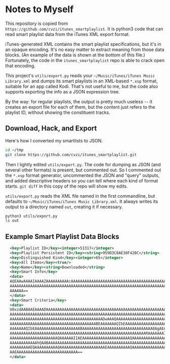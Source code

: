 Notes to Myself
========================================================================

This repository is copied from `https://github.com/cvzi/itunes_smartplaylist`.
It is python3 code that can read smart playlist data from the iTunes XML export
format.

iTunes-generated XML contains the smart playlist specifications, but it's in an
opaque encoding. It's no easy matter to extract meaning from those data blocks.
(An example of the data is shown at the bottom of this file.) Fortunately, the
code in the `itunes_smartplaylist` repo is able to crack open that encoding.

This project's `utils/export.py` reads your `~/Music/iTunes/iTunes Music
Library.xml` and dumps its smart playlists in an XML-based `*.xsp` format,
suitable for an app called Kodi.  That's not useful to me, but the code also
supports exporting the info as a JSON expression tree.

By the way: for regular playlists, the output is pretty much useless -- it
creates an export file for each of them, but the content just refers to the
playlist ID, without showing the constituent tracks.


Download, Hack, and Export
------------------------------------------------------------------------

Here's how I converted my smartlists to JSON.

```bash
cd ~/tmp
git clone https://github.com/cvzi/itunes_smartplaylist.git
```

Then I lightly edited `utils/export.py`. The code for dumping as JSON (and
several other formats) is present, but commented out. So I commented out the
`*.xsp` format generator, uncommented the JSON and "query" outputs, and added
descriptive headers so you can tell where each kind of format starts. `git diff`
in this copy of the repo will show my edits.

`utils/export.py` reads the XML file named in the first commandline, but
defaults to `~/Music/iTunes/iTunes Music Library.xml`. It always writes its
output to a directory named `out`, creating it if necessary.

```bash
python3 utils/export.py
ls out
```


Example Smart Playlist Data Blocks
------------------------------------------------------------------------
```xml
  <key>Playlist ID</key><integer>51317</integer>
  <key>Playlist Persistent ID</key><string>959D3C8AE30F420C</string>
  <key>Distinguished Kind</key><integer>65</integer>
  <key>All Items</key><true/>
  <key>Name</key><string>Downloaded</string>
  <key>Smart Info</key>
  <data>
  AQEAAwAAAAIAAAAZAAAAAAAAAAcAAAAAAAAAAAAAAAAAAAAAAAAAAAAAAAAAAAAAAAAAAAAA
  AAAAAAAAAAAAAAAAAAAAAAAAAAAAAAAAAAAAAAAAAAAAAAAAAAAAAAAAAAAAAAAAAAAAAAAA
  AAAAAA==
  </data>
  <key>Smart Criteria</key>
  <data>
  U0xzdAABAAEAAAADAAAAAAAAAAAAAAAAAAAAAAAAAAAAAAAAAAAAAAAAAAAAAAAAAAAAAAAA
  AAAAAAAAAAAAAAAAAAAAAAAAAAAAAAAAAAAAAAAAAAAAAAAAAAAAAAAAAAAAAAAAAAAAAAAA
  AAAAAAAAAAAAAAAAAAAAAAAAAAAAAAAAAAAAAAAAADwAAAQAAAAAAAAAAAAAAAAAAAAAAAAA
  AAAAAAAAAAAAAAAAAAAAAAAAAAAAAAAAAAAAAABEAAAAAAAQIbEAAAAAAAAAAAAAAAAAAAAB
  AAAAAAAQIbEAAAAAAAAAAAAAAAAAAAABAAAAAAAAAAAAAAAAAAAAAAAAAAAAAAA8AgAEAAAA
  AAAAAAAAAAAAAAAAAAAAAAAAAAAAAAAAAAAAAAAAAAAAAAAAAAAAAAAAAAAARAAAAAAAIIAE
  AAAAAAAAAAAAAAAAAAAAAQAAAAAAIIAEAAAAAAAAAAAAAAAAAAAAAQAAAAAAAAAAAAAAAAAA
  AAAAAAAAAAAAhQAABAAAAAAAAAAAAAAAAAAAAAAAAAAAAAAAAAAAAAAAAAAAAAAAAAAAAAAA
  AAAAAAAAAEQAAAAAAAAAAQAAAAAAAAAAAAAAAAAAAAEAAAAAAAAAAQAAAAAAAAAAAAAAAAAA
  AAEAAAAAAAAAAAAAAAAAAAAAAAAAAA==
  </data>
```
